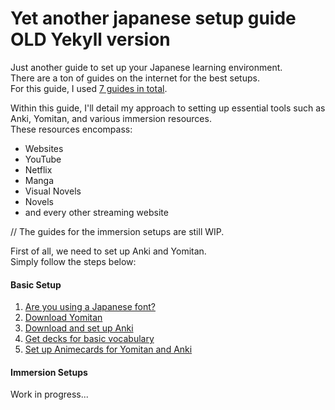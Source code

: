 Yet another japanese setup guide OLD Yekyll version
===

Just another guide to set up your Japanese learning environment. <br>
There are a ton of guides on the internet for the best setups. <br>
For this guide, I used [7 guides in total](). <br>

Within this guide, I'll detail my approach to setting up essential tools such as Anki, 
Yomitan, and various immersion resources. <br>
These resources encompass: <br>
- Websites
- YouTube
- Netflix
- Manga
- Visual Novels
- Novels
- and every other streaming website 

// The guides for the immersion setups are still WIP.

First of all, we need to set up Anki and Yomitan. <br>
Simply follow the steps below: <br>
#### Basic Setup
1. [Are you using a Japanese font?](JapaneseFont.md)
2. [Download Yomitan](Yomitan.md)
3. [Download and set up Anki](AnkiSetup.md)
4. [Get decks for basic vocabulary](AnkiDecks.md)
5. [Set up Animecards for Yomitan and Anki](YomitanAnki.md)

#### Immersion Setups
Work in progress...
